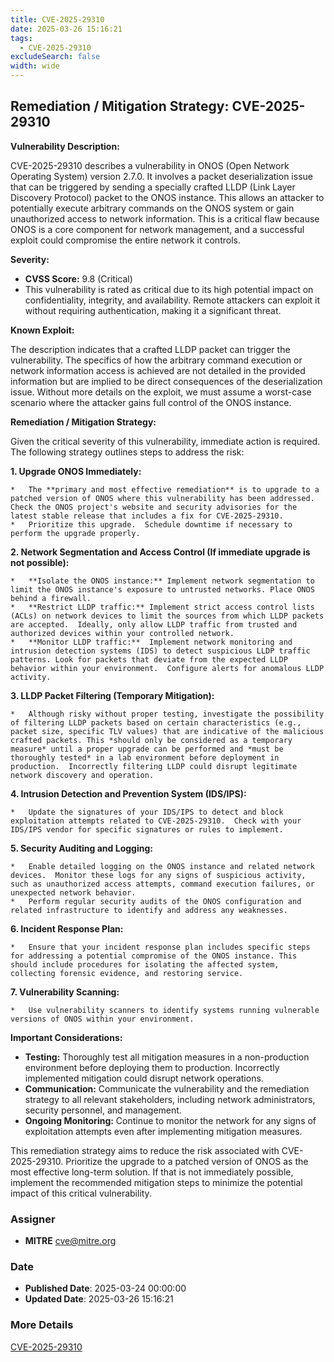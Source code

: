 ```yaml
---
title: CVE-2025-29310
date: 2025-03-26 15:16:21
tags:
  - CVE-2025-29310
excludeSearch: false
width: wide
---
```


## Remediation / Mitigation Strategy: CVE-2025-29310

**Vulnerability Description:**

CVE-2025-29310 describes a vulnerability in ONOS (Open Network Operating System) version 2.7.0.  It involves a packet deserialization issue that can be triggered by sending a specially crafted LLDP (Link Layer Discovery Protocol) packet to the ONOS instance.  This allows an attacker to potentially execute arbitrary commands on the ONOS system or gain unauthorized access to network information.  This is a critical flaw because ONOS is a core component for network management, and a successful exploit could compromise the entire network it controls.

**Severity:**

*   **CVSS Score:** 9.8 (Critical)
*   This vulnerability is rated as critical due to its high potential impact on confidentiality, integrity, and availability.  Remote attackers can exploit it without requiring authentication, making it a significant threat.

**Known Exploit:**

The description indicates that a crafted LLDP packet can trigger the vulnerability. The specifics of how the arbitrary command execution or network information access is achieved are not detailed in the provided information but are implied to be direct consequences of the deserialization issue.  Without more details on the exploit, we must assume a worst-case scenario where the attacker gains full control of the ONOS instance.

**Remediation / Mitigation Strategy:**

Given the critical severity of this vulnerability, immediate action is required. The following strategy outlines steps to address the risk:

**1.  Upgrade ONOS Immediately:**

    *   The **primary and most effective remediation** is to upgrade to a patched version of ONOS where this vulnerability has been addressed. Check the ONOS project's website and security advisories for the latest stable release that includes a fix for CVE-2025-29310.
    *   Prioritize this upgrade.  Schedule downtime if necessary to perform the upgrade properly.

**2.  Network Segmentation and Access Control (If immediate upgrade is not possible):**

    *   **Isolate the ONOS instance:** Implement network segmentation to limit the ONOS instance's exposure to untrusted networks. Place ONOS behind a firewall.
    *   **Restrict LLDP traffic:** Implement strict access control lists (ACLs) on network devices to limit the sources from which LLDP packets are accepted.  Ideally, only allow LLDP traffic from trusted and authorized devices within your controlled network.
    *   **Monitor LLDP traffic:**  Implement network monitoring and intrusion detection systems (IDS) to detect suspicious LLDP traffic patterns. Look for packets that deviate from the expected LLDP behavior within your environment.  Configure alerts for anomalous LLDP activity.

**3.  LLDP Packet Filtering (Temporary Mitigation):**

    *   Although risky without proper testing, investigate the possibility of filtering LLDP packets based on certain characteristics (e.g., packet size, specific TLV values) that are indicative of the malicious crafted packets. This *should only be considered as a temporary measure* until a proper upgrade can be performed and *must be thoroughly tested* in a lab environment before deployment in production.  Incorrectly filtering LLDP could disrupt legitimate network discovery and operation.

**4.  Intrusion Detection and Prevention System (IDS/IPS):**

    *   Update the signatures of your IDS/IPS to detect and block exploitation attempts related to CVE-2025-29310.  Check with your IDS/IPS vendor for specific signatures or rules to implement.

**5.  Security Auditing and Logging:**

    *   Enable detailed logging on the ONOS instance and related network devices.  Monitor these logs for any signs of suspicious activity, such as unauthorized access attempts, command execution failures, or unexpected network behavior.
    *   Perform regular security audits of the ONOS configuration and related infrastructure to identify and address any weaknesses.

**6.  Incident Response Plan:**

    *   Ensure that your incident response plan includes specific steps for addressing a potential compromise of the ONOS instance. This should include procedures for isolating the affected system, collecting forensic evidence, and restoring service.

**7.  Vulnerability Scanning:**

    *   Use vulnerability scanners to identify systems running vulnerable versions of ONOS within your environment.

**Important Considerations:**

*   **Testing:**  Thoroughly test all mitigation measures in a non-production environment before deploying them to production. Incorrectly implemented mitigation could disrupt network operations.
*   **Communication:**  Communicate the vulnerability and the remediation strategy to all relevant stakeholders, including network administrators, security personnel, and management.
*   **Ongoing Monitoring:**  Continue to monitor the network for any signs of exploitation attempts even after implementing mitigation measures.

This remediation strategy aims to reduce the risk associated with CVE-2025-29310.  Prioritize the upgrade to a patched version of ONOS as the most effective long-term solution. If that is not immediately possible, implement the recommended mitigation steps to minimize the potential impact of this critical vulnerability.

### Assigner
- **MITRE** <cve@mitre.org>

### Date
- **Published Date**: 2025-03-24 00:00:00
- **Updated Date**: 2025-03-26 15:16:21

### More Details
[CVE-2025-29310](https://www.cvedetails.com/cve/CVE-2025-29310)
